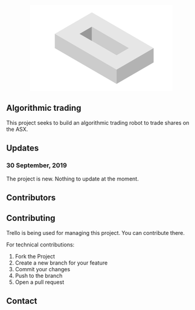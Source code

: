 <!-- PROJECT SHEILDS 
[![Contributors][contributors-shield]][contributors-url]
[![Forks][forks-shield]][forks-url]
[![Stargazers][stars-shield]][stars-url]
[![Issues][issues-shield]][issues-url]
-->

<!-- PROJECT LOGO -->
<br />
<p align="center">
  <a href="">
    <img src="images/zero.png">
  </a>
</p>

## Algorithmic trading

This project seeks to build an algorithmic trading robot to trade shares on the
ASX.

<!-- UPDATES -->
## Updates

### 30 September, 2019

The project is new. Nothing to update at the moment.


<!-- CONTRIBUTORS -->
## Contributors


<!-- CONTRIBUTING -->
## Contributing

Trello is being used for managing this project. You can contribute there.

For technical contributions:

1. Fork the Project
2. Create a new branch for your feature
3. Commit your changes
4. Push to the branch
5. Open a pull request

<!-- CONTACT -->
## Contact

<!-- MARKDOWN LINKS & IMAGES -->
[contributors-shield]: https://img.shields.io/github/contributors/othneildrew/Best-README-Template.svg?style=flat-square
[contributors-url]: https://github.com/AndrewManHayChiu/stocks/graphs/contributors
[forks-shield]: https://img.shields.io/github/forks/othneildrew/Best-README-Template.svg?style=flat-square
[forks-url]: https://github.com/AndrewManHayChiu/stocks/network/members
[stars-shield]: https://img.shields.io/github/stars/othneildrew/Best-README-Template.svg?style=flat-square
[stars-url]: https://github.com/AndrewManHayChiu/stocks/stargazers
[issues-shield]: https://img.shields.io/github/issues/othneildrew/Best-README-Template.svg?style=flat-square
[issues-url]: https://github.com/AndrewManHayChiu/stocks/issues